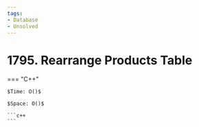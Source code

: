 ```yaml
---
tags:
- Database
- Unsolved
---
```



# 1795. Rearrange Products Table

=== "C++"

    $Time: O()$

    $Space: O()$

    ```c++
    ```